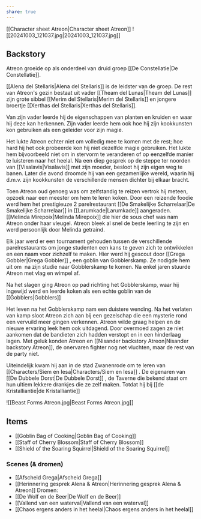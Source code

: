 ```yaml
---
share: true
---
```

[[Character sheet Atreon|Character sheet Atreon]]
![[20241003_121037.jpg|20241003_121037.jpg]]
## Backstory
Atreon groeide op als onderdeel van druid groep
[[De Constellatie|De Constellatie]]. 

[[Alena del Stellaris|Alena del Stellaris]] is de leidster van de groep. De rest van Atreon's gezin bestaat uit vader [[Theam del Lunas|Theam del Lunas]] zijn grote sibbel [[Merim del Stellaris|Merim del Stellaris]] en jongere broertje [[Xerthas del Stellaris|Xerthas del Stellaris]].

Van zijn vader leerde hij de eigenschappen van planten en kruiden en waar hij deze kan herkennen. Zijn vader leerde hem ook hoe hij zijn kookkunsten kon gebruiken als een geleider voor zijn magie. 

Het lukte Atreon echter niet om volledig mee te komen met de rest; hoe hard hij het ook probeerde kon hij niet dezelfde magie gebruiken. Het lukte hem bijvoorbeeld niet om in stervorm te veranderen of op eenzelfde manier te luisteren naar het heelal. Na een diep gesprek op de steppe ter noorden van [[Visalavis|Visalavis]] met zijn moeder, besloot hij zijn eigen weg te banen. Later die avond droomde hij van een gezamenlijke wereld, waarin hij d.m.v. zijn kookkunsten de verschillende mensen dichter bij elkaar bracht.

Toen Atreon oud genoeg was om zelfstandig te reizen vertrok hij meteen, opzoek naar een meester om hem te leren koken. Door een reizende foodie werd hem het prestigieuze 2 parelrestaurant [[De Smakelijke Scharrelaar|De Smakelijke Scharrelaar]] in [[Larumkade|Larumkade]] aangeraden. [[Melinda Mirepoix|Melinda Mirepoix]] die hier de sous chef was nam Atreon onder haar vleugel. Atreon bleek al snel de beste leerling te zijn en werd persoonlijk door Melinda getraind. 

Elk jaar werd er een tournament gehouden tussen de verschillende parelrestaurants om jonge studenten een kans te geven zich te ontwikkelen en een naam voor zichzelf te maken. Hier werd hij gescout door [[Grega Gobbler|Grega Gobbler]] , een goblin van Gobblerskamp. Ze nodigde hem uit om  na zijn studie naar Gobblerskamp te komen. Na enkel jaren stuurde Atreon met vlag en wimpel af.

Na het slagen ging Atreon op pad richting het Gobblerskamp, waar hij ingewijd werd en leerde koken als een echte goblin van de [[Gobblers|Gobblers]]

Het leven na het Gobblerskamp nam een duistere wending. Na het verlaten van kamp sloot Atreon zich aan bij een gezelschap die een mysterie rond een vervuild meer gingen verkennen. Atreon wilde graag helpen en de nieuwe ervaring leek hem ook uitdagend. Door overmoed zagen ze niet aankomen dat de bandieten zich hadden verstopt en in een hinderlaag lagen. Met geluk konden Atreon en [[Nisander backstory Atreon|Nisander backstory Atreon]], de onervaren fighter nog net vluchten, maar de rest van de party niet.

Uiteindelijk kwam hij aan in de stad Zwanenrode om te leren van [[Characters/Siem en Iesa|Characters/Siem en Iesa]] . De eigenaren van [[De Dubbele Dorst|De Dubbele Dorst]] , de Taverne die bekend staat om hun ultiem lekkere drankjes die ze zelf maken. Totdat hij bij [[de Kristalliantie|de Kristalliantie]]

![[Beast Forms Atreon.jpg|Beast Forms Atreon.jpg]]
## Items
* [[Goblin Bag of Cooking|Goblin Bag of Cooking]]
* [[Staff of Cherry Blossom|Staff of Cherry Blossom]]
* [[Shield of the Soaring Squirrel|Shield of the Soaring Squirrel]]

### Scenes (& dromen)
* [[Afscheid Grega|Afscheid Grega]]
* [[Herinnering gesprek Alena & Atreon|Herinnering gesprek Alena & Atreon]]
Dromen:
* [[De Wolf en de Beer|De Wolf en de Beer]]
* [[Vallend van een waterval|Vallend van een waterval]]
* [[Chaos ergens anders in het heelal|Chaos ergens anders in het heelal]]
